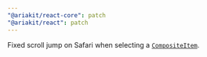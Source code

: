 ```yaml
---
"@ariakit/react-core": patch
"@ariakit/react": patch
---
```


Fixed scroll jump on Safari when selecting a [`CompositeItem`](https://ariakit.org/reference/composite-item).
